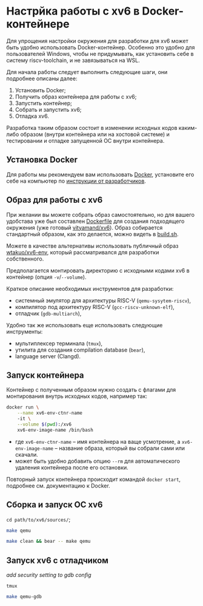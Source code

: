 # Настрйка работы с xv6 в Docker-контейнере

Для упрощения настройки окружения для разработки для xv6 может быть удобно
использовать Docker-контейнер. Особенно это удобно для пользователей Windows,
чтобы не придумывать, как установить себе в систему riscv-toolchain, и не
завязываться на WSL.

Для начала работы следует выполнить следующие шаги, они подробнее описаны
далее:

1. Установить Docker;
2. Получить образ контейнера для работы с xv6;
3. Запустить контейнер;
4. Собрать и запустить xv6;
5. Отладка xv6.

Разработка таким образом состоит в изменении исходных кодов каким-либо образом
(внутри контейнера или на хостовой системе) и тестировании и отладке запущенной ОС
внутри контейнера.

## Установка Docker

Для работы мы рекомендуем вам использовать [Docker](https://www.docker.com/),
установите его себе на компьютер по [инструкции от разработчиков](https://docs.docker.com/engine/install/).

## Образ для работы с xv6

При желании вы можете собрать образ самостоятельно, но для вашего удобстава
уже был составлен [Dockerfile](/ci/docker/Dockerfile) для создания подходящего
окружения (уже готовый
[vityamand/xv6](https://hub.docker.com/r/vityamand/xv6)). Образ собирается
стандартный образом, как это делается, можно видеть в
[build.sh](/ci/docker/build.sh).

Можете в качестве альтернативы использовать публичный образ
[wtakuo/xv6-env](https://hub.docker.com/r/wtakuo/xv6-env), который
рассматривался для разработки собственного. 

Предполагается монтировать директорию с исходными кодами xv6 в контейнер (опция
`-v`/`--volume`).

Краткое описание необходимых инструментов для разработки:
- системный эмулятор для архитектуры RISC-V (`qemu-sysytem-riscv`),
- компилятор под архитектуру RISC-V (`gcc-riscv-unknown-elf`),
- отладчик (`gdb-multiarch`),

Удобно так же использовать еще использовать следующие инструменты:
- мультиплексер терминала (`tmux`),
- утилита для создания compilation database (`bear`),
- language server (Clangd).

## Запуск контейнера

Контейнер с полученным образом нужно создать с флагами для монтирования внутрь
исходных кодов, например так:
```sh
docker run \
    --name xv6-env-ctnr-name
    -it \
    --volume $(pwd):/xv6 
    xv6-env-image-name /bin/bash
```
- где `xv6-env-ctnr-name` – имя контейнера на ваще усмотрение, а
  `xv6-env-image-name` – название образа, который вы собрали сами или скачали.
- может быть удобно добавить опцию `--rm` для автоматического удаления
  контейнера после его остановки.

Повторный запуск контейнера происходит командой `docker start`, подробнее см.
документацию к Docker.

## Cборка и запуск ОС xv6

`cd path/to/xv6/sources/`;

```sh
make qemu
```

```sh
make clean && bear -- make qemu
```

## Запуск xv6 с отладчиком

*add security setting to gdb config*

`tmux`

```sh
make qemu-gdb
```


